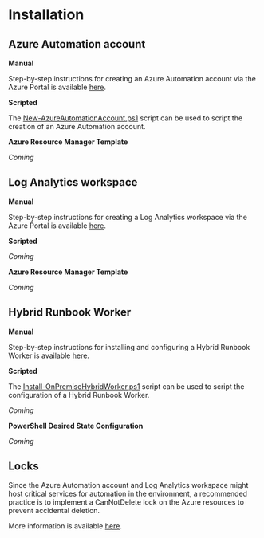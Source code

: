 ﻿# Installation

## Azure Automation account

**Manual**

Step-by-step instructions for creating an Azure Automation account via the Azure Portal is available [here](https://docs.microsoft.com/en-us/azure/automation/automation-quickstart-create-account#create-automation-account).

**Scripted**

The [New-AzureAutomationAccount.ps1](https://github.com/CrayonAS/AutomationEasy/blob/master/deploy/azure-automation/Scripts/New-AzureAutomationAccount.ps1) script can be used to script the creation of an Azure Automation account.

**Azure Resource Manager Template**

*Coming*

## Log Analytics workspace

**Manual**

Step-by-step instructions for creating a Log Analytics workspace via the Azure Portal is available [here](https://docs.microsoft.com/en-us/azure/log-analytics/log-analytics-quick-create-workspace?toc=/azure/azure-monitor/toc.json#create-a-workspace).

**Scripted**

*Coming*

**Azure Resource Manager Template**

*Coming*

## Hybrid Runbook Worker

**Manual**

Step-by-step instructions for installing and configuring a Hybrid Runbook Worker is available [here](https://docs.microsoft.com/en-us/azure/automation/automation-windows-hrw-install#manual-deployment).

**Scripted**

The [Install-OnPremiseHybridWorker.ps1](https://github.com/CrayonAS/AutomationEasy/blob/master/deploy/azure-automation/Scripts/Install-OnPremiseHybridWorker.ps1) script can be used to script the configuration of a Hybrid Runbook Worker.

*Coming*

**PowerShell Desired State Configuration**

*Coming*

## Locks

Since the Azure Automation account and Log Analytics workspace might host critical services for automation in the environment, a recommended practice is to implement a CanNotDelete lock on the Azure resources to prevent accidental deletion.

More information is available [here](https://docs.microsoft.com/en-us/azure/azure-resource-manager/resource-group-lock-resources).